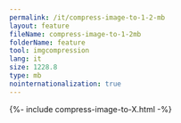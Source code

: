 ```yaml
---
permalink: /it/compress-image-to-1-2-mb
layout: feature
fileName: compress-image-to-1-2mb
folderName: feature
tool: imgcompression
lang: it
size: 1228.8
type: mb
nointernationalization: true
---
```

{%- include compress-image-to-X.html -%}
      